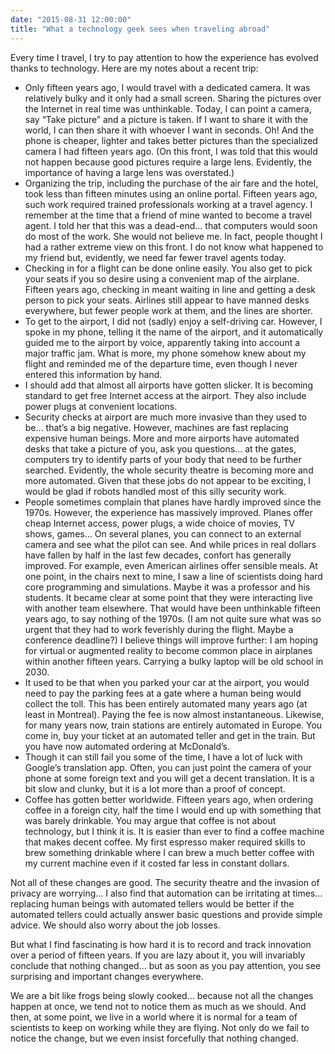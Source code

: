 ```yaml
---
date: "2015-08-31 12:00:00"
title: "What a technology geek sees when traveling abroad"
---
```




Every time I travel, I try to pay attention to how the experience has evolved thanks to technology. Here are my notes about a recent trip:

- Only fifteen years ago, I would travel with a dedicated camera. It was relatively bulky and it only had a small screen. Sharing the pictures over the Internet in real time was unthinkable. Today, I can point a camera, say &ldquo;Take picture&rdquo; and a picture is taken. If I want to share it with the world, I can then share it with whoever I want in seconds. Oh! And the phone is cheaper, lighter and takes better pictures than the specialized camera I had fifteen years ago. (On this front, I was told that this would not happen because good pictures require a large lens. Evidently, the importance of having a large lens was overstated.) 
- Organizing the trip, including the purchase of the air fare and the hotel, took less than fifteen minutes using an online portal. Fifteen years ago, such work required trained professionals working at a travel agency. I remember at the time that a friend of mine wanted to become a travel agent. I told her that this was a dead-end&hellip; that computers would soon do most of the work. She would not believe me. In fact, people thought I had a rather extreme view on this front. I do not know what happened to my friend but, evidently, we need far fewer travel agents today.
- Checking in for a flight can be done online easily. You also get to pick your seats if you so desire using a convenient map of the airplane. Fifteen years ago, checking in meant waiting in line and getting a desk person to pick your seats. Airlines still appear to have manned desks everywhere, but fewer people work at them, and the lines are shorter.
- To get to the airport, I did not (sadly) enjoy a self-driving car. However, I spoke in my phone, telling it the name of the airport, and it automatically guided me to the airport by voice, apparently taking into account a major traffic jam. What is more, my phone somehow knew about my flight and reminded me of the departure time, even though I never entered this information by hand.
- I should add that almost all airports have gotten slicker. It is becoming standard to get free Internet access at the airport. They also include power plugs at convenient locations.
- Security checks at airport are much more invasive than they used to be&hellip; that&rsquo;s a big negative. However, machines are fast replacing expensive human beings. More and more airports have automated desks that take a picture of you, ask you questions&hellip; at the gates, computers try to identify parts of your body that need to be further searched. Evidently, the whole security theatre is becoming more and more automated. Given that these jobs do not appear to be exciting, I would be glad if robots handled most of this silly security work. 
- People sometimes complain that planes have hardly improved since the 1970s. However, the experience has massively improved. Planes offer cheap Internet access, power plugs, a wide choice of movies, TV shows, games&hellip; On several planes, you can connect to an external camera and see what the pilot can see. And while prices in real dollars have fallen by half in the last few decades, confort has generally improved. For example, even American airlines offer sensible meals. At one point, in the chairs next to mine, I saw a line of scientists doing hard core programming and simulations. Maybe it was a professor and his students. It became clear at some point that they were interacting live with another team elsewhere. That would have been unthinkable fifteen years ago, to say nothing of the 1970s. (I am not quite sure what was so urgent that they had to work feverishly during the flight. Maybe a conference deadline?) I believe things will improve further: I am hoping for virtual or augmented reality to become common place in airplanes within another fifteen years. Carrying a bulky laptop will be old school in 2030. 
- It used to be that when you parked your car at the airport, you would need to pay the parking fees at a gate where a human being would collect the toll. This has been entirely automated many years ago (at least in Montreal). Paying the fee is now almost instantaneous. Likewise, for many years now, train stations are entirely automated in Europe. You come in, buy your ticket at an automated teller and get in the train. But you have now automated ordering at McDonald&rsquo;s.
- Though it can still fail you some of the time, I have a lot of luck with Google&rsquo;s translation app. Often, you can just point the camera of your phone at some foreign text and you will get a decent translation. It is a bit slow and clunky, but it is a lot more than a proof of concept.
- Coffee has gotten better worldwide. Fifteen years ago, when ordering coffee in a foreign city, half the time I would end up with something that was barely drinkable. You may argue that coffee is not about technology, but I think it is. It is easier than ever to find a coffee machine that makes decent coffee. My first espresso maker required skills to brew something drinkable where I can brew a much better coffee with my current machine even if it costed far less in constant dollars. 


Not all of these changes are good. The security theatre and the invasion of privacy are worrying&hellip; I also find that automation can be irritating at times&hellip; replacing human beings with automated tellers would be better if the automated tellers could actually answer basic questions and provide simple advice. We should also worry about the job losses.

But what I find fascinating is how hard it is to record and track innovation over a period of fifteen years. If you are lazy about it, you will invariably conclude that nothing changed&hellip; but as soon as you pay attention, you see surprising and important changes everywhere.

We are a bit like frogs being slowly cooked&hellip; because not all the changes happen at once, we tend not to notice them as much as we should. And then, at some point, we live in a world where it is normal for a team of scientists to keep on working while they are flying. Not only do we fail to notice the change, but we even insist forcefully that nothing changed.

